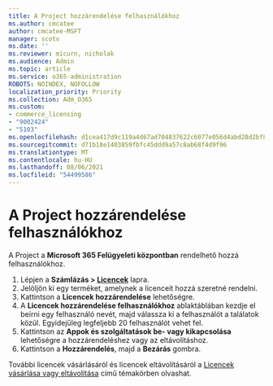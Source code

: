 ```yaml
---
title: A Project hozzárendelése felhasználókhoz
ms.author: cmcatee
author: cmcatee-MSFT
manager: scotv
ms.date: ''
ms.reviewer: micurn, nicholak
ms.audience: Admin
ms.topic: article
ms.service: o365-administration
ROBOTS: NOINDEX, NOFOLLOW
localization_priority: Priority
ms.collection: Adm_O365
ms.custom:
- commerce_licensing
- "9002424"
- "5103"
ms.openlocfilehash: d1cea417d9c119a4d67ad704837622c6077e056d4abd28d2bf89e71f4edefee1
ms.sourcegitcommit: d71b18e1403859fbfc45ddd9a57c8ab68f4d9f96
ms.translationtype: MT
ms.contentlocale: hu-HU
ms.lasthandoff: 08/06/2021
ms.locfileid: "54499586"
---
```

# <a name="assign-project-to-users"></a>A Project hozzárendelése felhasználókhoz

A Project a **Microsoft 365 Felügyeleti központban** rendelhető hozzá felhasználókhoz.

1. Lépjen a **Számlázás > [Licencek](https://go.microsoft.com/fwlink/p/?linkid=842264)** lapra.
2. Jelöljön ki egy terméket, amelynek a licenceit hozzá szeretné rendelni.
3. Kattintson a **Licencek hozzárendelése** lehetőségre.
4. A **Licencek hozzárendelése felhasználókhoz** ablaktáblában kezdje el beírni egy felhasználó nevét, majd válassza ki a felhasználót a találatok közül. Egyidejűleg legfeljebb 20 felhasználót vehet fel.
5. Kattintson az **Appok és szolgáltatások be- vagy kikapcsolása** lehetőségre a hozzárendeléshez vagy az eltávolításhoz.
6. Kattintson a **Hozzárendelés**, majd a **Bezárás** gombra.

További licencek vásárlásáról és licencek eltávolításáról a [Licencek vásárlása vagy eltávolítása](/microsoft-365/commerce/licenses/buy-licenses#buy-or-remove-licenses-for-your-business-subscription) című témakörben olvashat.